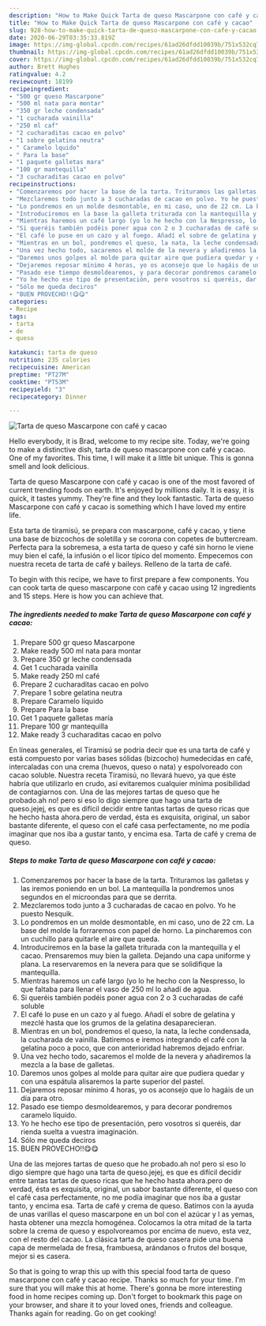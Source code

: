 ```yaml
---
description: "How to Make Quick Tarta de queso Mascarpone con café y cacao"
title: "How to Make Quick Tarta de queso Mascarpone con café y cacao"
slug: 928-how-to-make-quick-tarta-de-queso-mascarpone-con-cafe-y-cacao
date: 2020-06-29T03:35:33.819Z
image: https://img-global.cpcdn.com/recipes/61ad26dfdd10039b/751x532cq70/tarta-de-queso-mascarpone-con-cafe-y-cacao-foto-principal.jpg
thumbnail: https://img-global.cpcdn.com/recipes/61ad26dfdd10039b/751x532cq70/tarta-de-queso-mascarpone-con-cafe-y-cacao-foto-principal.jpg
cover: https://img-global.cpcdn.com/recipes/61ad26dfdd10039b/751x532cq70/tarta-de-queso-mascarpone-con-cafe-y-cacao-foto-principal.jpg
author: Brett Hughes
ratingvalue: 4.2
reviewcount: 18199
recipeingredient:
- "500 gr queso Mascarpone"
- "500 ml nata para montar"
- "350 gr leche condensada"
- "1 cucharada vainilla"
- "250 ml caf"
- "2 cucharaditas cacao en polvo"
- "1 sobre gelatina neutra"
- " Caramelo lquido"
- " Para la base"
- "1 paquete galletas mara"
- "100 gr mantequilla"
- "3 cucharaditas cacao en polvo"
recipeinstructions:
- "Comenzaremos por hacer la base de la tarta. Trituramos las galletas y las iremos poniendo en un bol. La mantequilla la pondremos unos segundos en el microondas para que se derrita."
- "Mezclaremos todo junto a 3 cucharadas de cacao en polvo. Yo he puesto Nesquik."
- "Lo pondremos en un molde desmontable, en mi caso, uno de 22 cm. La base del molde la forraremos con papel de horno. La pincharemos con un cuchillo para quitarle el aire que queda."
- "Introduciremos en la base la galleta triturada con la mantequilla y el cacao. Prensaremos muy bien la galleta. Dejando una capa uniforme y plana. La reservaremos en la nevera para que se solidifique la mantequilla."
- "Mientras haremos un café largo (yo lo he hecho con la Nespresso, lo que faltaba para llenar el vaso de 250 ml lo añadí de agua."
- "Si queréis también podéis poner agua con 2 o 3 cucharadas de café soluble"
- "El café lo puse en un cazo y al fuego. Añadí el sobre de gelatina y mezclé hasta que los grumos de la gelatina desaparecieran."
- "Mientras en un bol, pondremos el queso, la nata, la leche condensada, la cucharada de vainilla. Batiremos e iremos integrando el café con la gelatina poco a poco, que con anterioridad habremos dejado enfriar."
- "Una vez hecho todo, sacaremos el molde de la nevera y añadiremos la mezcla a la base de galletas."
- "Daremos unos golpes al molde para quitar aire que pudiera quedar y con una espátula alisaremos la parte superior del pastel."
- "Dejaremos reposar mínimo 4 horas, yo os aconsejo que lo hagáis de un día para otro."
- "Pasado ese tiempo desmoldearemos, y para decorar pondremos caramelo líquido."
- "Yo he hecho ese tipo de presentación, pero vosotros si queréis, dar rienda suelta a vuestra imaginación."
- "Sólo me queda deciros"
- "BUEN PROVECHO!!😋😋"
categories:
- Recipe
tags:
- tarta
- de
- queso

katakunci: tarta de queso 
nutrition: 235 calories
recipecuisine: American
preptime: "PT27M"
cooktime: "PT53M"
recipeyield: "3"
recipecategory: Dinner

---
```



![Tarta de queso Mascarpone con café y cacao](https://img-global.cpcdn.com/recipes/61ad26dfdd10039b/751x532cq70/tarta-de-queso-mascarpone-con-cafe-y-cacao-foto-principal.jpg)

Hello everybody, it is Brad, welcome to my recipe site. Today, we're going to make a distinctive dish, tarta de queso mascarpone con café y cacao. One of my favorites. This time, I will make it a little bit unique. This is gonna smell and look delicious.

Tarta de queso Mascarpone con café y cacao is one of the most favored of current trending foods on earth. It's enjoyed by millions daily. It is easy, it is quick, it tastes yummy. They're fine and they look fantastic. Tarta de queso Mascarpone con café y cacao is something which I have loved my entire life.

Esta tarta de tiramisú, se prepara con mascarpone, café y cacao, y tiene una base de bizcochos de soletilla y se corona con copetes de buttercream. Perfecta para la sobremesa, a esta tarta de queso y café sin horno le viene muy bien el café, la infusión o el licor típico del momento. Empecemos con nuestra receta de tarta de café y baileys. Relleno de la tarta de café.


To begin with this recipe, we have to first prepare a few components. You can cook tarta de queso mascarpone con café y cacao using 12 ingredients and 15 steps. Here is how you can achieve that.

<!--inarticleads1-->

##### The ingredients needed to make Tarta de queso Mascarpone con café y cacao:

1. Prepare 500 gr queso Mascarpone
1. Make ready 500 ml nata para montar
1. Prepare 350 gr leche condensada
1. Get 1 cucharada vainilla
1. Make ready 250 ml café
1. Prepare 2 cucharaditas cacao en polvo
1. Prepare 1 sobre gelatina neutra
1. Prepare  Caramelo líquido
1. Prepare  Para la base
1. Get 1 paquete galletas maría
1. Prepare 100 gr mantequilla
1. Make ready 3 cucharaditas cacao en polvo


En líneas generales, el Tiramisú se podría decir que es una tarta de café y está compuesto por varias bases sólidas (bizcocho) humedecidas en café, intercaladas con una crema (huevos, queso o nata) y espolvoreado con cacao soluble. Nuestra receta Tiramisú, no llevará huevo, ya que éste habría que utilizarlo en crudo, así evitaremos cualquier mínima posibilidad de contagiarnos con. Una de las mejores tartas de queso que he probado.ah no! pero si eso lo digo siempre que hago una tarta de queso.jejej, es que es difícil decidir entre tantas tartas de queso ricas que he hecho hasta ahora.pero de verdad, ésta es exquisita, original, un sabor bastante diferente, el queso con el café casa perfectamente, no me podía imaginar que nos iba a gustar tanto, y encima esa. Tarta de café y crema de queso. 

<!--inarticleads2-->

##### Steps to make Tarta de queso Mascarpone con café y cacao:

1. Comenzaremos por hacer la base de la tarta. Trituramos las galletas y las iremos poniendo en un bol. La mantequilla la pondremos unos segundos en el microondas para que se derrita.
1. Mezclaremos todo junto a 3 cucharadas de cacao en polvo. Yo he puesto Nesquik.
1. Lo pondremos en un molde desmontable, en mi caso, uno de 22 cm. La base del molde la forraremos con papel de horno. La pincharemos con un cuchillo para quitarle el aire que queda.
1. Introduciremos en la base la galleta triturada con la mantequilla y el cacao. Prensaremos muy bien la galleta. Dejando una capa uniforme y plana. La reservaremos en la nevera para que se solidifique la mantequilla.
1. Mientras haremos un café largo (yo lo he hecho con la Nespresso, lo que faltaba para llenar el vaso de 250 ml lo añadí de agua.
1. Si queréis también podéis poner agua con 2 o 3 cucharadas de café soluble
1. El café lo puse en un cazo y al fuego. Añadí el sobre de gelatina y mezclé hasta que los grumos de la gelatina desaparecieran.
1. Mientras en un bol, pondremos el queso, la nata, la leche condensada, la cucharada de vainilla. Batiremos e iremos integrando el café con la gelatina poco a poco, que con anterioridad habremos dejado enfriar.
1. Una vez hecho todo, sacaremos el molde de la nevera y añadiremos la mezcla a la base de galletas.
1. Daremos unos golpes al molde para quitar aire que pudiera quedar y con una espátula alisaremos la parte superior del pastel.
1. Dejaremos reposar mínimo 4 horas, yo os aconsejo que lo hagáis de un día para otro.
1. Pasado ese tiempo desmoldearemos, y para decorar pondremos caramelo líquido.
1. Yo he hecho ese tipo de presentación, pero vosotros si queréis, dar rienda suelta a vuestra imaginación.
1. Sólo me queda deciros
1. BUEN PROVECHO!!😋😋


Una de las mejores tartas de queso que he probado.ah no! pero si eso lo digo siempre que hago una tarta de queso.jejej, es que es difícil decidir entre tantas tartas de queso ricas que he hecho hasta ahora.pero de verdad, ésta es exquisita, original, un sabor bastante diferente, el queso con el café casa perfectamente, no me podía imaginar que nos iba a gustar tanto, y encima esa. Tarta de café y crema de queso. Batimos con la ayuda de unas varillas el queso mascarpone en un bol con el azúcar y l as yemas, hasta obtener una mezcla homogénea. Colocamos la otra mitad de la tarta sobre la crema de queso y espolvoreamos por encima de nuevo, esta vez, con el resto del cacao. La clásica tarta de queso casera pide una buena capa de mermelada de fresa, frambuesa, arándanos o frutos del bosque, mejor si es casera. 

So that is going to wrap this up with this special food tarta de queso mascarpone con café y cacao recipe. Thanks so much for your time. I'm sure that you will make this at home. There's gonna be more interesting food in home recipes coming up. Don't forget to bookmark this page on your browser, and share it to your loved ones, friends and colleague. Thanks again for reading. Go on get cooking!
